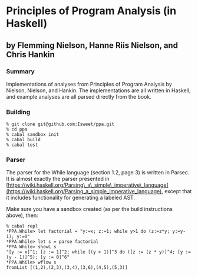 # Principles of Program Analysis (in Haskell)
## by Flemming Nielson, Hanne Riis Nielson, and Chris Hankin

### Summary

Implementations of analyses from Principles of Program Analysis by Nielson, Nielson, and Hankin.
The implementations are all written in Haskell, and example analyses are all parsed directly from the
book.

### Building

    % git clone git@github.com:Isweet/ppa.git
    % cd ppa
    % cabal sandbox init
    % cabal build
    % cabal test

### Parser

The parser for the While language (section 1.2, page 3) is written in Parsec. It is almost exactly
the parser presented in [https://wiki.haskell.org/Parsing\_a\_simple\_imperative\_language](https://wiki.haskell.org/Parsing_a_simple_imperative_language),
except that it includes functionality for generating a labeled AST.

Make sure you have a sandbox created (as per the build instructions above), then:

    % cabal repl
    *PPA.While> let factorial = "y:=x; z:=1; while y>1 do (z:=z*y; y:=y-1); y:=0"
    *PPA.While> let s = parse factorial
    *PPA.While> showL s
    "[y := x]^1; [z := 1]^2; while [(y > 1)]^3 do ([z := (z * y)]^4; [y := (y - 1)]^5); [y := 0]^6"
    *PPA.While> wflow s
    fromList [(1,2),(2,3),(3,4),(3,6),(4,5),(5,3)]
